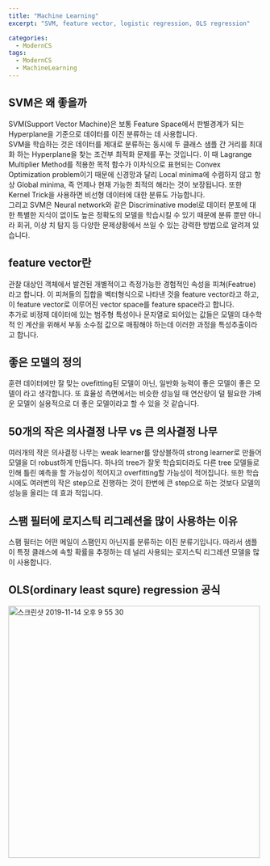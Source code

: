 ```yaml
---
title: "Machine Learning"
excerpt: "SVM, feature vector, logistic regression, OLS regression"

categories:
  - ModernCS
tags:
  - ModernCS
  - MachineLearning
---
```


## SVM은 왜 좋을까
SVM(Support Vector Machine)은 보통 Feature Space에서 판별경계가 되는 Hyperplane을
기준으로 데이터를 이진 분류하는 데 사용합니다.  
SVM을 학습하는 것은 데이터를 제대로 분류하는 동시에 두 클래스 샘플 간 거리를 최대화 하는 Hyperplane을 찾는 조건부 최적화 문제를 푸는 것입니다. 이 때 Lagrange Multiplier Method를 적용한 목적 함수가 이차식으로 표현되는 Convex Optimization problem이기 때문에 신경망과 달리 Local minima에 수렴하지 않고 항상 Global minima, 즉 언제나 현재 가능한 최적의 해라는 것이 보장됩니다. 또한 Kernel Trick을 사용하면 비선형 데이터에 대한 분류도 가능합니다.  
그리고 SVM은 Neural network와 같은 Discriminative model로 데이터 분포에 대한 특별한 지식이 없이도 높은 정확도의 모델을 학습시킬 수 있기 때문에 분류 뿐만 아니라 회귀, 이상 치 탐지 등 다양한 문제상황에서 쓰일 수 있는 강력한 방법으로 알려져 있습니다.  

## feature vector란
관찰 대상인 객체에서 발견된 개별적이고 측정가능한 경험적인 속성을 피쳐(Featrue)라고 합니다. 이 피쳐들의 집합을 벡터형식으로 나타낸 것을 feature vector라고 하고, 이 feature vector로 이루어진 vector space를 feature space라고 합니다.  
추가로 비정제 데이터에 있는 범주형 특성이나 문자열로 되어있는 값들은 모델의 대수학적 인 계산을 위해서 부동 소수점 값으로 매핑해야 하는데 이러한 과정을 특성추출이라고 합니다.  

## 좋은 모델의 정의
훈련 데이터에만 잘 맞는 ovefitting된 모델이 아닌, 일반화 능력이 좋은 모델이 좋은 모델이 라고 생각합니다. 또 효율성 측면에서는 비슷한 성능일 때 연산량이 덜 필요한 가벼운 모델이 실용적으로 더 좋은 모델이라고 할 수 있을 것 같습니다.  

## 50개의 작은 의사결정 나무 vs 큰 의사결정 나무
여러개의 작은 의사결정 나무는 weak learner를 앙상블하여 strong learner로 만들어 모델을 더 robust하게 만듭니다. 하나의 tree가 잘못 학습되더라도 다른 tree 모델들로 인해 틀린 예측을 할 가능성이 적어지고 overfitting할 가능성이 적어집니다. 또한 학습시에도 여러번의 작은 step으로 진행하는 것이 한번에 큰 step으로 하는 것보다 모델의 성능을 올리는 데 효과 적입니다.  

## 스팸 필터에 로지스틱 리그레션을 많이 사용하는 이유
스팸 필터는 어떤 메일이 스팸인지 아닌지를 분류하는 이진 분류기입니다. 따라서 샘플이 특정 클래스에 속할 확률을 추정하는 데 널리 사용되는 로지스틱 리그레션 모델을 많이 사용합니다.  
     
## OLS(ordinary least squre) regression 공식

<img width="499" alt="스크린샷 2019-11-14 오후 9 55 30" src="https://user-images.githubusercontent.com/34998051/68858913-7b2fb880-0729-11ea-8a28-1f1068c603d1.png">
